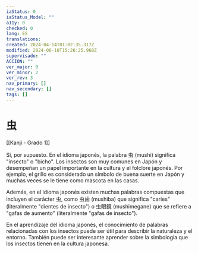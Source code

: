 ```yaml
---
iaStatus: 0
iaStatus_Model: ""
a11y: 0
checked: 0
lang: ES
translations: 
created: 2024-04-14T01:02:35.317Z
modified: 2024-06-10T15:26:25.968Z
supervisado: ""
ACCION: ""
ver_major: 0
ver_minor: 2
ver_rev: 3
nav_primary: []
nav_secondary: []
tags: []
---
```

# 虫

[[Kanji - Grado 1]]

Sí, por supuesto. En el idioma japonés, la palabra 虫 (mushi) significa "insecto" o "bicho". Los insectos son muy comunes en Japón y desempeñan un papel importante en la cultura y el folclore japonés. Por ejemplo, el grillo es considerado un símbolo de buena suerte en Japón y muchas veces se le tiene como mascota en las casas.

Además, en el idioma japonés existen muchas palabras compuestas que incluyen el carácter 虫, como 虫歯 (mushiba) que significa "caries" (literalmente "dientes de insecto") o 虫眼鏡 (mushimegane) que se refiere a "gafas de aumento" (literalmente "gafas de insecto").

En el aprendizaje del idioma japonés, el conocimiento de palabras relacionadas con los insectos puede ser útil para describir la naturaleza y el entorno. También puede ser interesante aprender sobre la simbología que los insectos tienen en la cultura japonesa.
